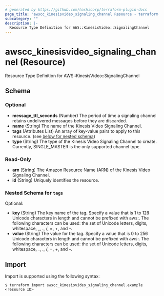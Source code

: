 ```yaml
---
# generated by https://github.com/hashicorp/terraform-plugin-docs
page_title: "awscc_kinesisvideo_signaling_channel Resource - terraform-provider-awscc"
subcategory: ""
description: |-
  Resource Type Definition for AWS::KinesisVideo::SignalingChannel
---
```


# awscc_kinesisvideo_signaling_channel (Resource)

Resource Type Definition for AWS::KinesisVideo::SignalingChannel



<!-- schema generated by tfplugindocs -->
## Schema

### Optional

- **message_ttl_seconds** (Number) The period of time a signaling channel retains undelivered messages before they are discarded.
- **name** (String) The name of the Kinesis Video Signaling Channel.
- **tags** (Attributes List) An array of key-value pairs to apply to this resource. (see [below for nested schema](#nestedatt--tags))
- **type** (String) The type of the Kinesis Video Signaling Channel to create. Currently, SINGLE_MASTER is the only supported channel type.

### Read-Only

- **arn** (String) The Amazon Resource Name (ARN) of the Kinesis Video Signaling Channel.
- **id** (String) Uniquely identifies the resource.

<a id="nestedatt--tags"></a>
### Nested Schema for `tags`

Optional:

- **key** (String) The key name of the tag. Specify a value that is 1 to 128 Unicode characters in length and cannot be prefixed with aws:. The following characters can be used: the set of Unicode letters, digits, whitespace, _, ., /, =, +, and -.
- **value** (String) The value for the tag. Specify a value that is 0 to 256 Unicode characters in length and cannot be prefixed with aws:.  The following characters can be used: the set of Unicode letters, digits, whitespace, _, ., /, =, +, and -.

## Import

Import is supported using the following syntax:

```shell
$ terraform import awscc_kinesisvideo_signaling_channel.example <resource ID>
```

